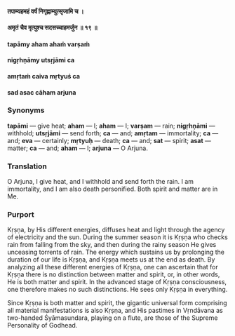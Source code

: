 #### तपाम्यहमहं वर्षं निगृह्णाम्युत्सृजामि च ।
#### अमृतं चैव मृत्युश्च सदसच्चाहमर्जुन ॥ १९ ॥

#### tapāmy aham ahaṁ varṣaṁ
#### nigṛhṇāmy utsṛjāmi ca
#### amṛtaṁ caiva mṛtyuś ca
#### sad asac cāham arjuna

### Synonyms

**tapāmi** — give heat; **aham** — I; **aham** — I; **varṣam** — rain; **nigṛhṇāmi** — withhold; **utsṛjāmi** — send forth; **ca** — and; **amṛtam** — immortality; **ca** — and; **eva** — certainly; **mṛtyuḥ** — death; **ca** — and; **sat** — spirit; **asat** — matter; **ca** — and; **aham** — I; **arjuna** — O Arjuna.

### Translation

O Arjuna, I give heat, and I withhold and send forth the rain. I am immortality, and I am also death personified. Both spirit and matter are in Me.

### Purport

Kṛṣṇa, by His different energies, diffuses heat and light through the agency of electricity and the sun. During the summer season it is Kṛṣṇa who checks rain from falling from the sky, and then during the rainy season He gives unceasing torrents of rain. The energy which sustains us by prolonging the duration of our life is Kṛṣṇa, and Kṛṣṇa meets us at the end as death. By analyzing all these different energies of Kṛṣṇa, one can ascertain that for Kṛṣṇa there is no distinction between matter and spirit, or, in other words, He is both matter and spirit. In the advanced stage of Kṛṣṇa consciousness, one therefore makes no such distinctions. He sees only Kṛṣṇa in everything.

Since Kṛṣṇa is both matter and spirit, the gigantic universal form comprising all material manifestations is also Kṛṣṇa, and His pastimes in Vṛndāvana as two-handed Śyāmasundara, playing on a flute, are those of the Supreme Personality of Godhead.